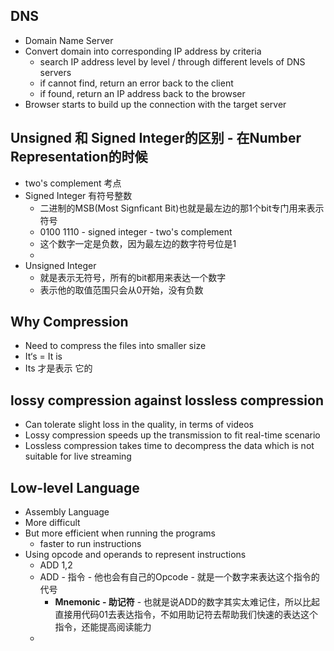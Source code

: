 ## DNS
- Domain Name Server
- Convert domain into corresponding IP address by criteria
	- search IP address level by level / through different levels of DNS servers
	- if cannot find, return an error back to the client
	- if found, return an IP address back to the browser
- Browser starts to build up the connection with the target server

## Unsigned 和 Signed Integer的区别 - 在Number Representation的时候
- two's complement 考点
- Signed Integer 有符号整数
	- 二进制的MSB(Most Signficant Bit)也就是最左边的那1个bit专门用来表示符号
	- 0100 1110 - signed integer - two's complement
	- 这个数字一定是负数，因为最左边的数字符号位是1
	- 
- Unsigned Integer
	- 就是表示无符号，所有的bit都用来表达一个数字
	- 表示他的取值范围只会从0开始，没有负数

## Why Compression
- Need to compress the files into smaller size
- It‘s = It is
- Its 才是表示 它的

## lossy compression against lossless compression
- Can tolerate slight loss in the quality, in terms of videos
- Lossy compression speeds up the transmission to fit real-time scenario
- Lossless compression takes time to decompress the data which is not suitable for live streaming

## Low-level Language
- Assembly Language
- More difficult
- But more efficient when running the programs
	- faster to run instructions
- Using opcode and operands to represent instructions
	- ADD 1,2
	- ADD - 指令 - 他也会有自己的Opcode - 就是一个数字来表达这个指令的代号
		- **Mnemonic - 助记符** - 也就是说ADD的数字其实太难记住，所以比起直接用代码01去表达指令，不如用助记符去帮助我们快速的表达这个指令，还能提高阅读能力
	- 
